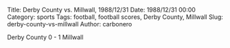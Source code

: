 Title: Derby County vs. Millwall, 1988/12/31
Date: 1988/12/31 00:00
Category: sports
Tags: football, football scores, Derby County, Millwall
Slug: derby-county-vs-millwall
Author: carbonero


Derby County 0 - 1 Millwall
